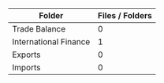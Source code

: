 | Folder                |   Files / Folders |
|-----------------------|-------------------|
| Trade Balance         |                 0 |
| International Finance |                 1 |
| Exports               |                 0 |
| Imports               |                 0 |